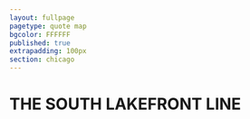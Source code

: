 ```yaml
---
layout: fullpage
pagetype: quote map
bgcolor: FFFFFF
published: true
extrapadding: 100px
section: chicago
---
```


<div id="southlake" class="mapstage"></div>

# THE SOUTH LAKEFRONT LINE